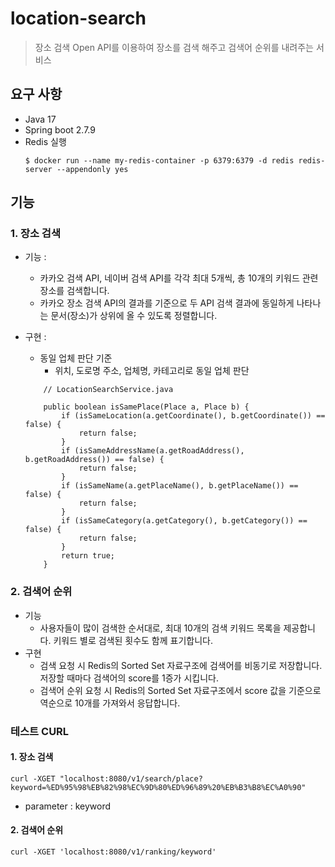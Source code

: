 # location-search

> 장소 검색 Open API를 이용하여 장소를 검색 해주고 검색어 순위를 내려주는 서비스

## 요구 사항

* Java 17
* Spring boot 2.7.9
* Redis 실행
  ```
  $ docker run --name my-redis-container -p 6379:6379 -d redis redis-server --appendonly yes
  ```

## 기능

### 1. 장소 검색

* 기능 :
    * 카카오 검색 API, 네이버 검색 API를 각각 최대 5개씩, 총 10개의 키워드 관련 장소를 검색합니다.
    * 카카오 장소 검색 API의 결과를 기준으로 두 API 검색 결과에 동일하게 나타나는 문서(장소)가 상위에 올 수 있도록 정렬합니다.
* 구현 :
    * 동일 업체 판단 기준
        * 위치, 도로명 주소, 업체명, 카테고리로 동일 업체 판단

  ```
      // LocationSearchService.java
  
      public boolean isSamePlace(Place a, Place b) {
          if (isSameLocation(a.getCoordinate(), b.getCoordinate()) == false) {
              return false;
          }
          if (isSameAddressName(a.getRoadAddress(), b.getRoadAddress()) == false) {
              return false;
          }
          if (isSameName(a.getPlaceName(), b.getPlaceName()) == false) {
              return false;
          }
          if (isSameCategory(a.getCategory(), b.getCategory()) == false) {
              return false;
          }
          return true;
      }

### 2. 검색어 순위

* 기능
    * 사용자들이 많이 검색한 순서대로, 최대 10개의 검색 키워드 목록을 제공합니다. 키워드 별로 검색된 횟수도 함께 표기합니다.
* 구현
    * 검색 요청 시 Redis의 Sorted Set 자료구조에 검색어를 비동기로 저장합니다. 저장할 때마다 검색어의 score를 1증가 시킵니다.
    * 검색어 순위 요청 시 Redis의 Sorted Set 자료구조에서 score 값을 기준으로 역순으로 10개를 가져와서 응답합니다.

### 테스트 CURL

#### 1. 장소 검색

```
curl -XGET "localhost:8080/v1/search/place?keyword=%ED%95%98%EB%82%98%EC%9D%80%ED%96%89%20%EB%B3%B8%EC%A0%90"
```

- parameter : keyword

#### 2. 검색어 순위

```
curl -XGET 'localhost:8080/v1/ranking/keyword'
```

